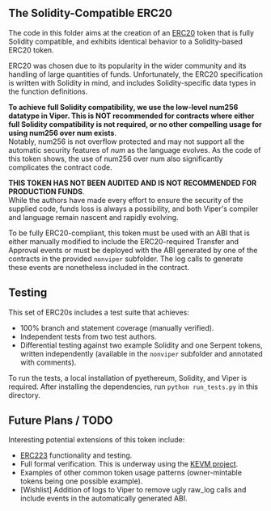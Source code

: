 The Solidity-Compatible ERC20
-----------------------------

The code in this folder aims at the creation of an 
[ERC20](https://github.com/ethereum/EIPs/issues/20) token that is fully Solidity 
compatible, and exhibits identical behavior to a Solidity-based ERC20 token.

ERC20 was chosen due to its popularity in the wider community and its handling of 
large quantities of funds. Unfortunately, the ERC20 specification is written with 
Solidity in mind, and includes Solidity-specific data types in the function 
definitions.

**To achieve full Solidity compatibility, we use the low-level num256 datatype in 
Viper.  This is NOT recommended for contracts where either full Solidity compatibility 
is not required, or no other compelling usage for using num256 over num exists**.  
Notably, num256 is not overflow protected and may not support all the automatic 
security features of *num* as the language evolves.  As the code of this token shows, 
the use of num256 over num also significantly complicates the contract code.

**THIS TOKEN HAS NOT BEEN AUDITED AND IS NOT RECOMMENDED FOR PRODUCTION FUNDS**.  
While the authors have made every effort to ensure the security of the supplied code, 
funds loss is always a possibility, and both Viper's compiler and language remain 
nascent and rapidly evolving.

To be fully ERC20-compliant, this token must be used with an ABI that is either 
manually modified to include the ERC20-required Transfer and Approval events or must 
be deployed with the ABI generated by one of the contracts in the provided 
``nonviper`` subfolder.  The log calls to generate these events are nonetheless 
included in the contract.

Testing
-------

This set of ERC20s includes a test suite that achieves:

- 100% branch and statement coverage (manually verified).
- Independent tests from two test authors.
- Differential testing against two example Solidity and one Serpent tokens, written independently
    (available in the ``nonviper`` subfolder and annotated with comments).

To run the tests, a local installation of pyethereum, Solidity, and Viper is required.
After installing the dependencies, run ``python run_tests.py`` in this directory.

Future Plans / TODO
-------------------

Interesting potential extensions of this token include:

- [ERC223](https://github.com/ethereum/EIPs/issues/223) functionality and testing. 
- Full formal verification.  This is underway using the [KEVM project](https://github.com/kframework/evm-semantics).
- Examples of other common token usage patterns (owner-mintable tokens being one 
    possible example). 
- [Wishlist] Addition of logs to Viper to remove ugly raw_log calls and 
    include events in the automatically generated ABI.
